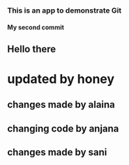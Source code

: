 ### This is an app to demonstrate Git

#### My second commit
## Hello there

# updated by honey

## changes made by alaina
## changing code by anjana
## changes made by sani